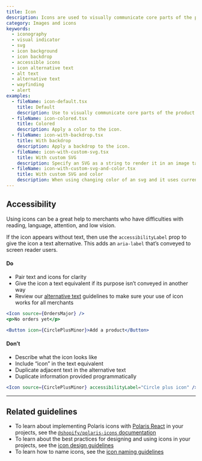 ```yaml
---
title: Icon
description: Icons are used to visually communicate core parts of the product and available actions. They can act as wayfinding tools to help merchants more easily understand where they are in the product, and common interaction patterns that are available.
category: Images and icons
keywords:
  - iconography
  - visual indicator
  - svg
  - icon background
  - icon backdrop
  - accessible icons
  - icon alternative text
  - alt text
  - alternative text
  - wayfinding
  - alert
examples:
  - fileName: icon-default.tsx
    title: Default
    description: Use to visually communicate core parts of the product and available actions.
  - fileName: icon-colored.tsx
    title: Colored
    description: Apply a color to the icon.
  - fileName: icon-with-backdrop.tsx
    title: With backdrop
    description: Apply a backdrop to the icon.
  - fileName: icon-with-custom-svg.tsx
    title: With custom SVG
    description: Specify an SVG as a string to render it in an image tag, instead of an inline SVG to prevent script injection.
  - fileName: icon-with-custom-svg-and-color.tsx
    title: With custom SVG and color
    description: When using changing color of an svg and it uses currentColor, the white color is applied.
---
```


## Accessibility

Using icons can be a great help to merchants who have difficulties with reading, language, attention, and low vision.

If the icon appears without text, then use the `accessibilityLabel` prop to give the icon a text alternative. This adds an `aria-label` that’s conveyed to screen reader users.

<DoDont>

#### Do

- Pair text and icons for clarity
- Give the icon a text equivalent if its purpose isn’t conveyed in another way
- Review our [alternative text](https://polaris.shopify.com/content/alternative-text) guidelines to make sure your use of icon works for all merchants

```jsx
<Icon source={OrdersMajor} />
<p>No orders yet</p>
```

```jsx
<Button icon={CirclePlusMinor}>Add a product</Button>
```

#### Don’t

- Describe what the icon looks like
- Include “icon” in the text equivalent
- Duplicate adjacent text in the alternative text
- Duplicate information provided programmatically

```jsx
<Icon source={CirclePlusMinor} accessibilityLabel="Circle plus icon" />
```

</DoDont>

---

## Related guidelines

- To learn about implementing Polaris icons with [Polaris React](https://github.com/Shopify/polaris-react) in your projects, see the [`@shopify/polaris-icons` documentation](https://www.npmjs.com/package/@shopify/polaris-icons)
- To learn about the best practices for designing and using icons in your projects, see the [icon design guidelines](https://polaris.shopify.com/design/icons)
- To learn how to name icons, see the [icon naming guidelines](https://polaris.shopify.com/content/naming#icons)

